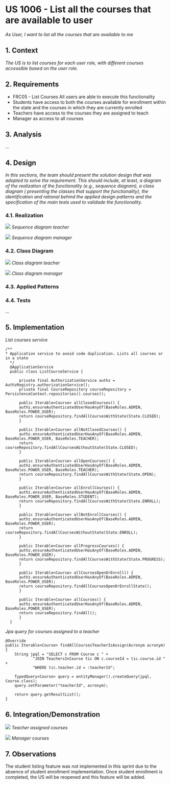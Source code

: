 # US 1006 - List all the courses that are available to user

*As User, I want to list all the courses that are available to me*

## 1. Context

*The US is to list courses for each user role, with different courses accessible based on the user role.*

## 2. Requirements

* FRC05 - List Courses All users are able to execute this functionality
* Students have access to both the courses available for enrollment within the state 
and the courses in which they are currently enrolled
* Teachers have access to the courses they are assigned to teach
* Manager as access to all courses

## 3. Analysis

...

## 4. Design

*In this sections, the team should present the solution design that was adopted to solve the requirement. This should
include, at least, a diagram of the realization of the functionality (e.g., sequence diagram), a class diagram (
presenting the classes that support the functionality), the identification and rational behind the applied design
patterns and the specification of the main tests used to validade the functionality.*

### 4.1. Realization

![](ListCoursesUI_SD_teacher.svg)
*Sequence diagram teacher*

![](ListCourseUI_SD_manager.svg)
*Sequence diagram manager*
### 4.2. Class Diagram

![](ListCourseUI_CD_teacher.svg)
*Class diagram teacher*

![](ListCourseUI_CD_manager.svg)
*Class diagram manager*

### 4.3. Applied Patterns

### 4.4. Tests

...

## 5. Implementation

*List courses service*

    /**
    * Application service to avoid code duplication. Lists all courses or in a state
      */
      @ApplicationService
      public class ListCourseService {
    
          private final AuthorizationService authz = AuthzRegistry.authorizationService();
          private final CourseRepository courseRepository = PersistenceContext.repositories().courses();
        
          public Iterable<Course> allClosedCourses() {
          authz.ensureAuthenticatedUserHasAnyOf(BaseRoles.ADMIN, BaseRoles.POWER_USER);
          return courseRepository.findAllCoursesWithState(State.CLOSED);
          }
        
          public Iterable<Course> allNotClosedCourses() {
          authz.ensureAuthenticatedUserHasAnyOf(BaseRoles.ADMIN, BaseRoles.POWER_USER, BaseRoles.TEACHER);
          return courseRepository.findAllCoursesWithoutState(State.CLOSED);
          }
        
          public Iterable<Course> allOpenCourses() {
          authz.ensureAuthenticatedUserHasAnyOf(BaseRoles.ADMIN, BaseRoles.POWER_USER, BaseRoles.TEACHER);
          return courseRepository.findAllCoursesWithState(State.OPEN);
          }
        
          public Iterable<Course> allEnrollCourses() {
          authz.ensureAuthenticatedUserHasAnyOf(BaseRoles.ADMIN, BaseRoles.POWER_USER, BaseRoles.STUDENT);
          return courseRepository.findAllCoursesWithState(State.ENROLL);
          }
        
          public Iterable<Course> allNotEnrollCourses() {
          authz.ensureAuthenticatedUserHasAnyOf(BaseRoles.ADMIN, BaseRoles.POWER_USER);
          return courseRepository.findAllCoursesWithoutState(State.ENROLL);
          }
        
          public Iterable<Course> allProgressCourses() {
          authz.ensureAuthenticatedUserHasAnyOf(BaseRoles.ADMIN, BaseRoles.POWER_USER);
          return courseRepository.findAllCoursesWithState(State.PROGRESS);
          }
        
          public Iterable<Course> allCoursesOpenOrEnroll() {
          authz.ensureAuthenticatedUserHasAnyOf(BaseRoles.ADMIN, BaseRoles.POWER_USER);
          return courseRepository.findAllCoursesOpenOrEnrollState();
          }
        
          public Iterable<Course> allCourses() {
          authz.ensureAuthenticatedUserHasAnyOf(BaseRoles.ADMIN, BaseRoles.POWER_USER);
          return courseRepository.findAll();
          }
      }

*Jpa query for courses assigned to a teacher*

    @Override
    public Iterable<Course> findAllCoursesTeacherIsAssign(Acronym acronym) {
        String jpql = "SELECT c FROM Course c " +
                "JOIN TeachersInCourse tic ON c.courseId = tic.course.id " +
                "WHERE tic.teacher.id = :teacherId";

        TypedQuery<Course> query = entityManager().createQuery(jpql, Course.class);
        query.setParameter("teacherId", acronym);

        return query.getResultList();
    }

## 6. Integration/Demonstration

![](DEMO_interaction_teacher.png)
*Teacher assigned courses*

![](DEMO_interaction_manager.png)
*Manager courses*

## 7. Observations

The student listing feature was not implemented in this sprint due to the absence of student enrollment implementation. 
Once student enrollment is completed, the US will be reopened and this feature will be added.